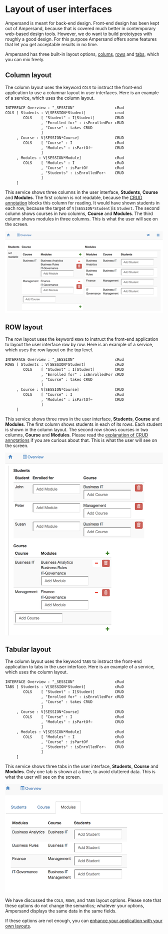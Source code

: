 # Layout of user interfaces

Ampersand is meant for back-end design. Front-end design has been kept out of Ampersand, because that is covered much better in contemporary web-based design tools. However, we do want to build prototypes with roughly a good design. For this purpose Ampersand offers some features that let you get acceptable results in no time.

Ampersand has three built-in layout options, [colums](./#column-layout), [rows](./#row-layout) and [tabs](./#tabular-layout), which you can mix freely.

## Column layout

The column layout uses the keyword `COLS` to instruct the front-end application to use a columnar layout in user interfaces. Here is an example of a service, which uses the column layout.

```text
INTERFACE Overview : "_SESSION"                  cRud
COLS [ Students : V[SESSION*Student]             crud
        COLS    [ "Student" : I[Student]         CRUD
                , "Enrolled for" : isEnrolledFor cRUD
                , "Course" : takes CRUD
                ]
     , Course : V[SESSION*Course]                CRUD
        COLS    [ "Course" : I                   cRud
                , "Modules" : isPartOf~          CRUD
                ]
     , Modules : V[SESSION*Module]               cRud
        COLS    [ "Modules" : I                  cRuD
                , "Course" : isPartOf            cRud
                , "Students" : isEnrolledFor~    CRUD
                ]
     ]
```

This service shows three columns in the user interface, **Students**, **Course** and **Modules**. The first column is not readable, because the [CRUD annotation](../crud.md) blocks this column for reading. It would have shown students in each row, because the target of `V[SESSION*Student]`is `Student`. The second column shows courses in two columns, **Course** and **Modules**. The third column shows modules in three columns. This is what the user will see on the screen. 

![Column-oriented layout of a user interface with columns in each row](../../../.gitbook/assets/cols-layout-example.png)

## ROW layout

The row layout uses the keyword `ROWS` to instruct the front-end application to layout the user interface row by row. Here is an example of a service, which uses the row layout on the top level.

```text
INTERFACE Overview : "_SESSION"                  cRud
ROWS [ Students : V[SESSION*Student]             cRuD
        COLS    [ "Student" : I[Student]         CRUD
                , "Enrolled for" : isEnrolledFor cRUD
                , "Course" : takes CRUD
                ]
     , Course : V[SESSION*Course]                CRUD
        COLS    [ "Course" : I                   cRud
                , "Modules" : isPartOf~          CRUD
                ]
     ]
```

This service shows three rows in the user interface, **Students**, **Course** and **Modules**. The first column shows students in each of its rows. Each student is shown in the column layout. The second row shows courses in two columns, **Course** and **Modules**. Please read the [explanation of CRUD annotations](../crud.md) if you are curious about that. This is what the user will see on the screen. 

![Row-oriented layout of a user interface with columns in each row](../../../.gitbook/assets/rows-layout-example.png)

## Tabular layout

The column layout uses the keyword `TABS` to instruct the front-end application to tabs in the user interface. Here is an example of a service, which uses the column layout.

```text
INTERFACE Overview : "_SESSION"                  cRud
TABS [ Students : V[SESSION*Student]             cRuD
        COLS    [ "Student" : I[Student]         CRUD
                , "Enrolled for" : isEnrolledFor cRUD
                , "Course" : takes CRUD
                ]
     , Course : V[SESSION*Course]                CRUD
        COLS    [ "Course" : I                   cRud
                , "Modules" : isPartOf~          CRUD
                ]
     , Modules : V[SESSION*Module]               cRud
        COLS    [ "Modules" : I                  cRuD
                , "Course" : isPartOf            cRud
                , "Students" : isEnrolledFor~    CRUD
                ]
     ]
```

This service shows three tabs in the user interface, **Students**, **Course** and **Modules**. Only one tab is shown at a time, to avoid cluttered data. This is what the user will see on the screen.

![Tab-oriented layout with column layout in tab &quot;Modules&quot;](../../../.gitbook/assets/untitled.png)

We have discussed the `COLS`, `ROWS`, and `TABS` layout options. Please note that these options do not change the semantics; whatever your options, Ampersand displays the same data in the same fields.

If these options are not enough, you can [enhance your application with your own layouts](your-own-widgets-html-and-css.md).

